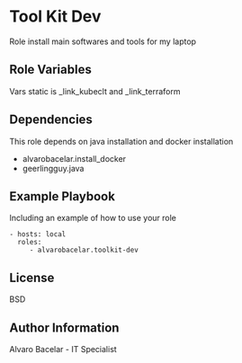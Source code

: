 Tool Kit Dev
=========

Role install main softwares and tools for my laptop

Role Variables
--------------

Vars static is _link_kubeclt and _link_terraform

Dependencies
------------

This role depends on java installation and docker installation
- alvarobacelar.install_docker
- geerlingguy.java 

Example Playbook
----------------

Including an example of how to use your role 

    - hosts: local
      roles:
         - alvarobacelar.toolkit-dev

License
-------

BSD

Author Information
------------------

Alvaro Bacelar - IT Specialist
